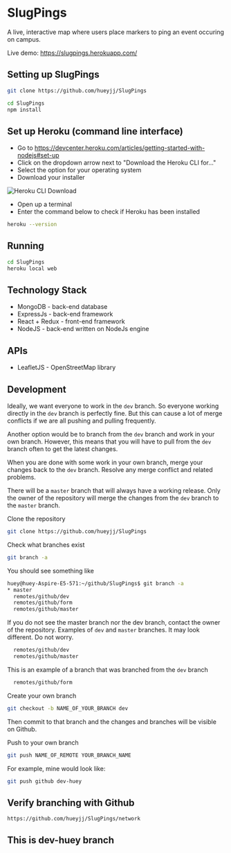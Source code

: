 # SlugPings
A live, interactive map where users place markers to ping an event occuring on campus.

Live demo: https://slugpings.herokuapp.com/

## Setting up SlugPings
```bash
git clone https://github.com/hueyjj/SlugPings

cd SlugPings
npm install
```

## Set up Heroku (command line interface)
- Go to https://devcenter.heroku.com/articles/getting-started-with-nodejs#set-up
- Click on the dropdown arrow next to "Download the Heroku CLI for..."
- Select the option for your operating system
- Download your installer

![Heroku CLI Download](https://raw.githubusercontent.com/hueyjj/SlugPings/master/screenshots/HerokuCLI.PNG)

- Open up a terminal
- Enter the command below to check if Heroku has been installed
```bash
heroku --version
```

## Running
```bash
cd SlugPings
heroku local web
```

## Technology Stack
- MongoDB - back-end database
- ExpressJs - back-end framework
- React + Redux - front-end framework
- NodeJS - back-end written on NodeJs engine

## APIs
- LeafletJS - OpenStreetMap library

## Development
Ideally, we want everyone to work in the `dev` branch. So everyone working directly in the `dev` branch is perfectly fine. But this can cause a lot of merge conflicts if we are all pushing and pulling frequently.

Another option would be to branch from the `dev` branch and work in your own branch. However, this means that you will have to pull from the `dev` branch often to get the latest changes. 

When you are done with some work in your own branch, merge your changes back to the `dev` branch. Resolve any merge conflict and related problems.

There will be a `master` branch that will always have a working release. Only the owner of the repository will merge the changes from the `dev` branch to the `master` branch.

Clone the repository
```bash
git clone https://github.com/hueyjj/SlugPings
```

Check what branches exist
```bash
git branch -a
```

You should see something like

```bash
huey@huey-Aspire-E5-571:~/github/SlugPings$ git branch -a
* master
  remotes/github/dev
  remotes/github/form
  remotes/github/master
```

If you do not see the master branch nor the dev branch, contact the owner of the repository. Examples of `dev` and `master` branches. It may look different. Do not worry.
```bash
  remotes/github/dev
  remotes/github/master
```
This is an example of a branch that was branched from the `dev` branch

```bash
  remotes/github/form
```

Create your own branch
```bash
git checkout -b NAME_OF_YOUR_BRANCH dev
```
Then commit to that branch and the changes and branches will be visible on Github.

Push to your own branch
```bash
git push NAME_OF_REMOTE YOUR_BRANCH_NAME
```
For example, mine would look like:
```bash
git push github dev-huey
```

## Verify branching with Github
`https://github.com/hueyjj/SlugPings/network`


## This is dev-huey branch
